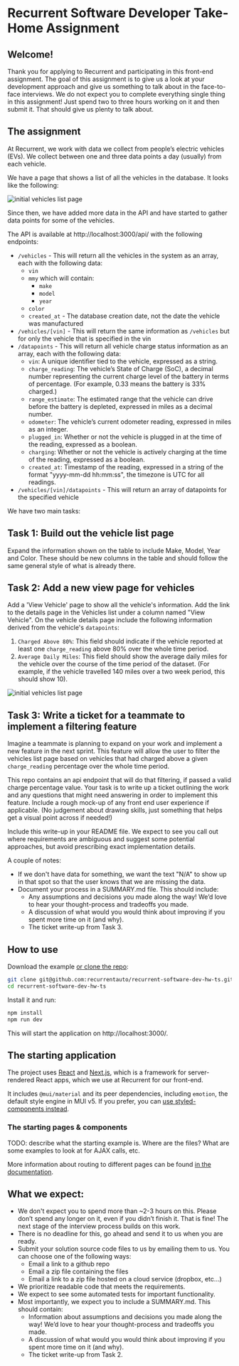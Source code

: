 # Recurrent Software Developer Take-Home Assignment

## Welcome!

Thank you for applying to Recurrent and participating in this front-end assignment.
The goal of this assignment is to give us a look at your development approach and
give us something to talk about in the face-to-face interviews. We do not expect
you to complete everything single thing in this assignment! Just spend two to three
hours working on it and then submit it. That should give us plenty to talk about.

## The assignment

At Recurrent, we work with data we collect from people’s electric vehicles
(EVs). We collect between one and three data points a day (usually)
from each vehicle.

We have a page that shows a list of all the vehicles in the database.
It looks like the following:

![initial vehicles list page](vehicles-list.png)

Since then, we have added more data in the API and have started to gather data
points for some of the vehicles.

The API is available at http://localhost:3000/api/ with the following endpoints:

- `/vehicles` - This will return all the vehicles in the system as an array, each with the following data:
  - `vin`
  - `mmy` which will contain:
    - `make`
    - `model`
    - `year`
  - `color`
  - `created_at` - The database creation date, not the date the vehicle was manufactured
- `/vehicles/[vin]` - This will return the same information as `/vehicles` but for only the vehicle that is specified in the vin
- `/datapoints` - This will return all vehicle charge status information as an array, each with the following data:
  - `vin`: A unique identifier tied to the vehicle, expressed as a
    string.
  - `charge_reading`: The vehicle’s State of Charge (SoC), a decimal number
    representing the current charge level of the battery in terms of percentage.
    (For example, 0.33 means the battery is 33% charged.)
  - `range_estimate`: The estimated range that the vehicle can drive before the
    battery is depleted, expressed in miles as a decimal number.
  - `odometer`: The vehicle’s current odometer reading, expressed in miles as an
    integer.
  - `plugged_in`: Whether or not the vehicle is plugged in at the time of the
    reading, expressed as a boolean.
  - `charging`: Whether or not the vehicle is actively charging at the time of
    the reading, expressed as a boolean.
  - `created_at`: Timestamp of the reading, expressed in a string of the format
    "yyyy-mm-dd hh:mm:ss", the timezone is UTC for all readings.
- `/vehicles/[vin]/datapoints` - This will return an array of datapoints for the specified vehicle

We have two main tasks:

## Task 1: Build out the vehicle list page

Expand the information shown on the table to include Make, Model, Year and Color.
These should be new columns in the table and should follow the same general style
of what is already there.

## Task 2: Add a new view page for vehicles

Add a 'View Vehicle' page to show all the vehicle's information. Add the link
to the details page in the Vehicles list under a column named "View Vehicle".
On the vehicle details page include the following information derived from the
vehicle's `datapoints`:

1.  `Charged Above 80%`: This field should indicate if the vehicle
    reported at least one `charge_reading` above 80% over the whole time
    period.
2.  `Average Daily Miles`: This field should show the average daily miles for
    the vehicle over the course of the time period of the dataset. (For example, if the vehicle
    travelled 140 miles over a two week period, this should show 10).

![initial vehicles list page](details-page.png)

## Task 3: Write a ticket for a teammate to implement a filtering feature

Imagine a teammate is planning to expand on your work and implement a new
feature in the next sprint. This feature will allow the user to filter the
vehicles list page based on vehicles that had charged above a given
`charge_reading` percentage over the whole time period.

This repo contains an api endpoint that will do that filtering, if passed a
valid charge percentage value. Your task is to write up a ticket outlining the
work and any questions that might need answering in order to implement this
feature.  Include a rough mock-up of any front end user experience if
applicable. (No judgement about drawing skills, just something that helps get a
visual point across if needed!)

Include this write-up in your README file. We expect to see you call out where
requirements are ambiguous and suggest some potential approaches, but avoid
prescribing exact implementation details.

A couple of notes:

- If we don't have data for something, we want the text "N/A" to show up in that spot so that
  the user knows that we are missing the data.
- Document your process in a SUMMARY.md file. This should include:
  - Any assumptions and decisions you made along the way! We’d
    love to hear your thought-process and tradeoffs you made.
  - A discussion of what would you would think about improving if you spent
    more time on it (and why).
  - The ticket write-up from Task 3.

## How to use

Download the example [or clone the repo](https://github.com/recurrentauto/recurrent-software-dev-hw-ts):

<!-- #default-branch-switch -->

```sh
git clone git@github.com:recurrentauto/recurrent-software-dev-hw-ts.git
cd recurrent-software-dev-hw-ts
```

Install it and run:

```sh
npm install
npm run dev
```

This will start the application on http://localhost:3000/.

## The starting application

The project uses [React](https://reactjs.org/docs/getting-started.html) and [Next.js](https://github.com/vercel/next.js), which is a framework for server-rendered React apps, which we use at Recurrent for our front-end.

It includes `@mui/material` and its peer dependencies, including `emotion`, the default style engine in MUI v5. If you prefer, you can [use styled-components instead](https://mui.com/guides/interoperability/#styled-components).

### The starting pages & components

TODO: describe what the starting example is. Where are the files? What are some
examples to look at for AJAX calls, etc.

More information about routing to different pages can be found [in the documentation](https://mui.com/guides/routing/#next-js).

## What we expect:

- We don't expect you to spend more than ~2-3 hours on this. Please don’t
  spend any longer on it, even if you didn’t finish it. That is fine! The next
  stage of the interview process builds on this work.
- There is no deadline for this, go ahead and send it to us when you are
  ready.
- Submit your solution source code files to us by emailing them to us. You can
  choose one of the following ways:
  - Email a link to a github repo
  - Email a zip file containing the files
  - Email a link to a zip file hosted on a cloud service (dropbox, etc…)
- We prioritize readable code that meets the requirements.
- We expect to see some automated tests for important functionality.
- Most importantly, we expect you to include a SUMMARY.md. This should contain:
  - Information about assumptions and decisions you made along the way! We’d
    love to hear your thought-process and tradeoffs you made.
  - A discussion of what would you would think about improving if you spent
    more time on it (and why).
  - The ticket write-up from Task 2.
